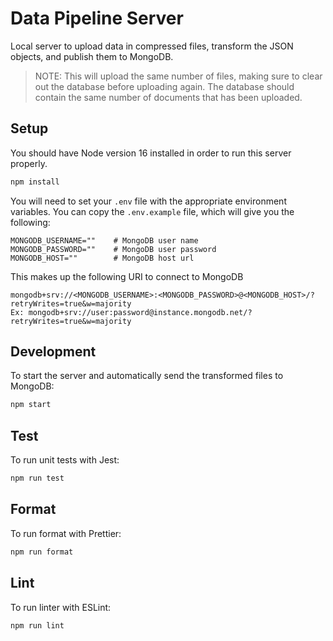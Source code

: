 # Data Pipeline Server

Local server to upload data in compressed files, transform the JSON objects, and publish them to MongoDB.

> NOTE: This will upload the same number of files, making sure to clear out the database before uploading again. The database should contain the same number of documents that has been uploaded.

## Setup

You should have Node version 16 installed in order to run this server properly.

```sh
npm install
```

You will need to set your `.env` file with the appropriate environment variables. You can copy the `.env.example` file, which will give you the following:

```
MONGODB_USERNAME=""    # MongoDB user name
MONGODB_PASSWORD=""    # MongoDB user password
MONGODB_HOST=""        # MongoDB host url
```

This makes up the following URI to connect to MongoDB

```
mongodb+srv://<MONGODB_USERNAME>:<MONGODB_PASSWORD>@<MONGODB_HOST>/?retryWrites=true&w=majority
Ex: mongodb+srv://user:password@instance.mongodb.net/?retryWrites=true&w=majority
```

## Development

To start the server and automatically send the transformed files to MongoDB:

```sh
npm start
```

## Test

To run unit tests with Jest:

```sh
npm run test
```

## Format

To run format with Prettier:

```sh
npm run format
```

## Lint

To run linter with ESLint:

```sh
npm run lint
```
